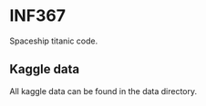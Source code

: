 # INF367
Spaceship titanic code.

## Kaggle data

All kaggle data can be found in the data directory.
